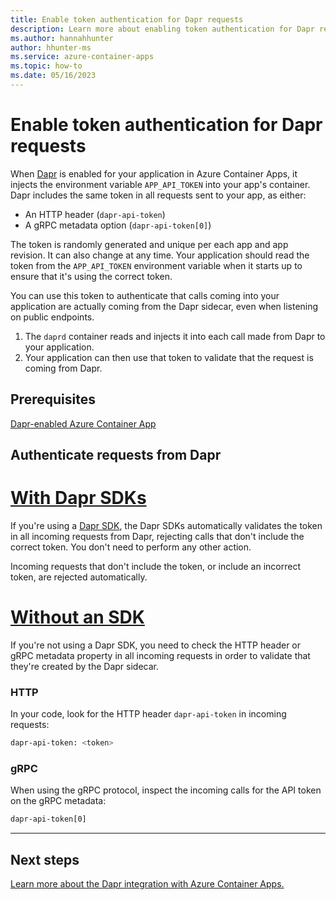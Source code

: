 ```yaml
---
title: Enable token authentication for Dapr requests
description: Learn more about enabling token authentication for Dapr requests to your container app in Azure Container Apps.
ms.author: hannahhunter
author: hhunter-ms
ms.service: azure-container-apps
ms.topic: how-to 
ms.date: 05/16/2023
---
```


# Enable token authentication for Dapr requests

When [Dapr][dapr] is enabled for your application in Azure Container Apps, it injects the environment variable `APP_API_TOKEN` into your app's container. Dapr includes the same token in all requests sent to your app, as either:

- An HTTP header (`dapr-api-token`)
- A gRPC metadata option (`dapr-api-token[0]`)

The token is randomly generated and unique per each app and app revision. It can also change at any time. Your application should read the token from the `APP_API_TOKEN` environment variable when it starts up to ensure that it's using the correct token.

You can use this token to authenticate that calls coming into your application are actually coming from the Dapr sidecar, even when listening on public endpoints.

1. The `daprd` container reads and injects it into each call made from Dapr to your application.
1. Your application can then use that token to validate that the request is coming from Dapr. 

## Prerequisites

[Dapr-enabled Azure Container App][dapr-aca]

## Authenticate requests from Dapr

# [With Dapr SDKs](#tab/sdk)

If you're using a [Dapr SDK](https://docs.dapr.io/developing-applications/sdks/), the Dapr SDKs automatically validates the token in all incoming requests from Dapr, rejecting calls that don't include the correct token. You don't need to perform any other action.

Incoming requests that don't include the token, or include an incorrect token, are rejected automatically.

# [Without an SDK](#tab/nosdk)

If you're not using a Dapr SDK, you need to check the HTTP header or gRPC metadata property in all incoming requests in order to validate that they're created by the Dapr sidecar.

### HTTP

In your code, look for the HTTP header `dapr-api-token` in incoming requests:

```sh
dapr-api-token: <token>
```

### gRPC

When using the gRPC protocol, inspect the incoming calls for the API token on the gRPC metadata:

```sh
dapr-api-token[0]
```

---


## Next steps

[Learn more about the Dapr integration with Azure Container Apps.][dapr-aca]


<!-- Links Internal -->

[dapr-aca]: ./dapr-overview.md

<!-- Links External -->

[dapr]: https://docs.dapr.io/